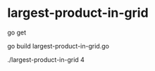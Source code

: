 # largest-product-in-grid

go get 

go build largest-product-in-grid.go

./largest-product-in-grid 4

